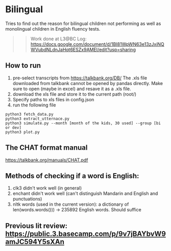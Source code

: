 # Bilingual
Tries to find out the reason for bilingual children not performing as well as monolingual children in English fluency tests.

>> Work done at L3@BC
Log: https://docs.google.com/document/d/1BI81WpWN63e13zJxiNQWVubdNLdnJaHqt6ESZx9AMEI/edit?usp=sharing

## How to run
1. pre-select transcripts from https://talkbank.org/DB/
The .xls file downloaded from talkbank cannot be opened by pandas directly. Make sure to open (maybe in excel) and resave it as a .xls file.
2. download the xls file and store it to the current path (root/)
3. Specify paths to xls files in config.json
4. run the following file

```
python3 fetch_data.py
python3 extract_utternace.py
python3 simulate.py --month [month of the kids, 30 used] --group [bi or dev]
python3 plot.py
```

## The CHAT format manual
https://talkbank.org/manuals/CHAT.pdf

## Methods of checking if a word is English:
1. clk3 didn't work well (in general)
2. enchant didn't work well (can't distinguish Mandarin and English and punctuations)
3. nltk words (used in the current version): a dictionary of len(words.words())) -> 235892 English words. Should suffice


## Previous lit review: https://public.3.basecamp.com/p/9v7jBAYbvW9amJC594Y5sXAn